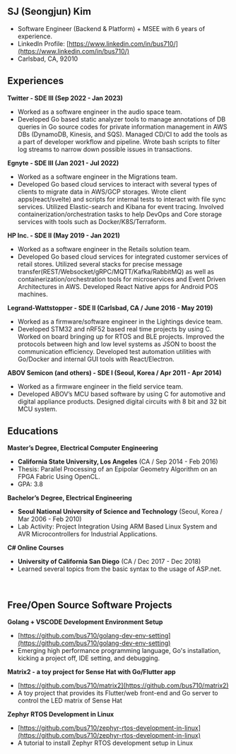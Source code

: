 ## SJ (Seongjun) Kim 
- Software Engineer (Backend & Platform) + MSEE with 6 years of experience.
- LinkedIn Profile: [https://www.linkedin.com/in/bus710/](https://www.linkedin.com/in/bus710/)
- Carlsbad, CA, 92010

## Experiences

**Twitter - SDE III (Sep 2022 - Jan 2023)**
- Worked as a software engineer in the audio space team.
- Developed Go based static analyzer tools to manage annotations of DB queries in Go source codes for private information management in AWS DBs (DynamoDB, Kinesis, and SQS). Managed CD/CI to add the tools as a part of developer workflow and pipeline. Wrote bash scripts to filter log streams to narrow down possible issues in transactions.
 
**Egnyte - SDE III (Jan 2021 - Jul 2022)**
- Worked as a software engineer in the Migrations team. 
- Developed Go based cloud services to interact with several types of clients to migrate data in AWS/GCP storages. Wrote client apps(react/svelte) and scripts for internal tests to interact with file sync services. Utilized Elastic-search and Kibana for event tracing. Involved containerization/orchestration tasks to help DevOps and Core storage services with tools such as Docker/K8S/Terraform.

**HP Inc. - SDE II (May 2019 - Jan 2021)**
- Worked as a software engineer in the Retails solution team. 
- Developed Go based cloud services for integrated customer services of retail stores. Utilized several stacks for precise message transfer(REST/Websocket/gRPC/MQTT/Kafka/RabbitMQ) as well as containerization/orchestration tools for microservices and Event Driven Architectures in AWS. Developed React Native apps for Android POS machines.

**Legrand-Wattstopper - SDE II (Carlsbad, CA / June 2016 - May 2019)**
- Worked as a firmware/software engineer in the Lightings device team. 
- Developed STM32 and nRF52 based real time projects by using C. Worked on board bringing up for RTOS and BLE projects. Improved the protocols between high and low level systems as JSON to boost the communication efficiency. Developed test automation utilities with Go/Docker and internal GUI tools with React/Electron. 
 
**ABOV Semicon (and others) - SDE I (Seoul, Korea / Apr 2011 - Apr 2014)**
- Worked as a firmware engineer in the field service team. 
- Developed ABOV’s MCU based software by using C for automotive and digital appliance products. Designed digital circuits with 8 bit and 32 bit MCU system. 
 
<div style="page-break-after: always;"></div>

## Educations

**Master’s Degree, Electrical Computer Engineering**
- **California State University, Los Angeles** (CA / Sep 2014 - Feb 2016)
- Thesis: Parallel Processing of an Epipolar Geometry Algorithm on an FPGA Fabric Using OpenCL.
- GPA: 3.8

**Bachelor’s Degree, Electrical Engineering**
- **Seoul National University of Science and Technology** (Seoul, Korea / Mar 2006 - Feb 2010)
- Lab Activity: Project Integration Using ARM Based Linux System and AVR Microcontrollers for Industrial Applications.

**C# Online Courses**
- **University of California San Diego** (CA / Dec 2017 - Dec 2018)
- Learned several topics from the basic syntax to the usage of ASP.net. 

<br/>

## Free/Open Source Software Projects

**Golang + VSCODE Development Environment Setup**
- [https://github.com/bus710/golang-dev-env-setting](https://github.com/bus710/golang-dev-env-setting)
- Emerging high performance programming language, Go's installation, kicking a project off, IDE setting, and debugging.
 
**Matrix2 - a toy project for Sense Hat with Go/Flutter app**
- [https://github.com/bus710/matrix2](https://github.com/bus710/matrix2)
- A toy project that provides its Flutter/web front-end and Go server to control the LED matrix of Sense Hat

**Zephyr RTOS Development in Linux**
- [https://github.com/bus710/zephyr-rtos-development-in-linux](https://github.com/bus710/zephyr-rtos-development-in-linux)
- A tutorial to install Zephyr RTOS development setup in Linux

